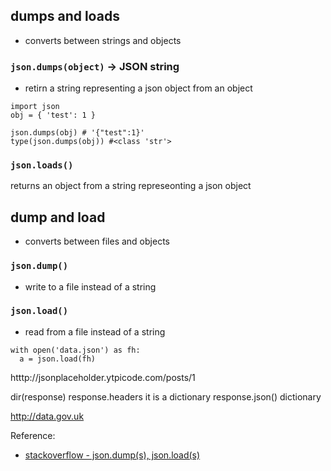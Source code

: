 ## dumps and loads

- converts between strings and objects

### ```json.dumps(object)``` -> JSON string
- retirn a string representing a json object from an object

```
import json
obj = { 'test': 1 }

json.dumps(obj) # '{"test":1}'
type(json.dumps(obj)) #<class 'str'>
```

### ```json.loads()```
returns an object from a string represeonting a json object

## dump and load
- converts between files and objects

### ```json.dump()```
- write to a file instead of a string

### ```json.load()```
- read from a file instead of a string

```
with open('data.json') as fh:
  a = json.load(fh)
```
htttp://jsonplaceholder.ytpicode.com/posts/1

dir(response)
response.headers it is a dictionary
response.json() dictionary

http://data.gov.uk

Reference:
- [stackoverflow - json.dump(s), json.load(s)](https://stackoverflow.com/questions/32911336/what-is-the-difference-between-json-dumps-and-json-load)

